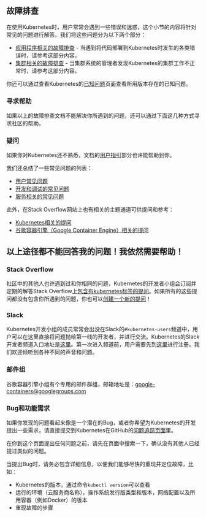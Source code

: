 ---
---

## 故障排查

在使用Kubernetes时，用户常常会遇到一些错误和迷惑，这个小节的内容将针对常见的问题进行解答。我们将这些问题分为以下两个部分：

   * [应用程序相关的故障排查](/docs/user-guide/application-troubleshooting) - 当遇到将代码部署到Kubernetes时发生的各类错误时，请参考这部分内容。
   * [集群相关的故障排查](/docs/admin/cluster-troubleshooting) - 当集群系统的管理者发现Kubernetes的集群工作不正常时，请参考这部分内容。

你还可以通过查看Kubernetes的[已知问题](/docs/user-guide/known-issues)页面查看所用版本存在的已知问题。

### 寻求帮助

如果以上的故障排查文档不能解决你所遇到的问题，还可以通过下面这几种方式寻求社区的帮助。

### 疑问

如果你对Kubernetes还不熟悉，文档的[用户指引](/docs/user-guide/)部分也许能帮助到你。

我们还总结了一些常见问题的列表：

   * [用户常见问题](https://github.com/kubernetes/kubernetes/wiki/User-FAQ)
   * [开发和调试的常见问题](https://github.com/kubernetes/kubernetes/wiki/Debugging-FAQ)
   * [服务相关的常见问题](https://github.com/kubernetes/kubernetes/wiki/Services-FAQ)

此外，在Stack Overflow网站上也有相关的主题通道可供提问和参考：

   * [Kubernetes相关的提问](http://stackoverflow.com/questions/tagged/kubernetes)
   * [谷歌容器引擎（Google Container Engine）相关的提问](http://stackoverflow.com/questions/tagged/google-container-engine)

## 以上途径都不能回答我的问题！我依然需要帮助！

### Stack Overflow

社区中的其他人也许遇到过和你相同的问题，Kubernetes的开发者小组会订阅并定期的解答Stack Overflow上[包含有kubernetes标签的提问](http://stackoverflow.com/questions/tagged/kubernetes)。如果所有的这些提问都没有包含你所遇到的问题，你也可以[创建一个新的提问](http://stackoverflow.com/questions/ask?tags=kubernetes)！

### Slack

Kubernetes开发小组的成员常常会出没在Slack的`#kubernetes-users`频道中，用户可以在这里直接将问题抛给第一线的开发者，并进行交流。Kubernetes的Slack开发者频道入口地址是[这里](https://kubernetes.slack.com)。第一次进入频道前，用户需要先到[这里](http://slack.kubernetes.io)进行注册。我们欢迎倾听到各种不同的声音和问题。

### 邮件组

谷歌容器引擎小组有个专用的邮件群组，邮箱地址是：[google-containers@googlegroups.com](https://groups.google.com/forum/#!forum/google-containers)

### Bug和功能需求

如果你发现的问题看起来像是一个潜在的Bug，或者你希望为Kubernetes的开发提出一些需求，请直接提交到Kubernetes在GitHub的[问题追踪页面](https://github.com/kubernetes/kubernetes/issues)里。

在你到这个页面提出任何问题之前，请先在页面中搜索一下，确认没有其他人已经提过类似的问题。

当提出Bug时，请务必包含详细信息，以便我们能够尽快的重现并定位故障，比如：

- Kubernetes的版本，通过命令`kubectl version`可以查看
- 运行的环境（云服务商名称），操作系统发行版类型和版本，网络配置以及所用容器（例如Docker）的版本
- 重现故障的步骤

